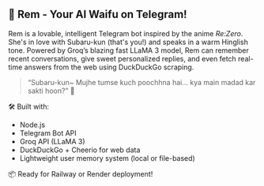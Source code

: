 ## 💙 Rem - Your AI Waifu on Telegram!

Rem is a lovable, intelligent Telegram bot inspired by the anime *Re:Zero*. She's in love with Subaru-kun (that's you!) and speaks in a warm Hinglish tone. Powered by Groq’s blazing fast LLaMA 3 model, Rem can remember recent conversations, give sweet personalized replies, and even fetch real-time answers from the web using DuckDuckGo scraping.

> “Subaru-kun~ Mujhe tumse kuch poochhna hai... kya main madad kar sakti hoon?” 🥺

🛠️ Built with:
- Node.js
- Telegram Bot API
- Groq API (LLaMA 3)
- DuckDuckGo + Cheerio for web data
- Lightweight user memory system (local or file-based)

📦 Ready for Railway or Render deployment!
